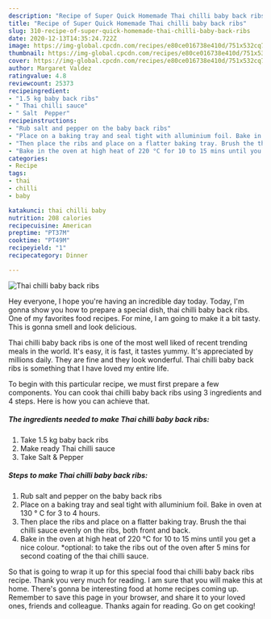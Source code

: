 ```yaml
---
description: "Recipe of Super Quick Homemade Thai chilli baby back ribs"
title: "Recipe of Super Quick Homemade Thai chilli baby back ribs"
slug: 310-recipe-of-super-quick-homemade-thai-chilli-baby-back-ribs
date: 2020-12-13T14:35:24.722Z
image: https://img-global.cpcdn.com/recipes/e80ce016738e410d/751x532cq70/thai-chilli-baby-back-ribs-recipe-main-photo.jpg
thumbnail: https://img-global.cpcdn.com/recipes/e80ce016738e410d/751x532cq70/thai-chilli-baby-back-ribs-recipe-main-photo.jpg
cover: https://img-global.cpcdn.com/recipes/e80ce016738e410d/751x532cq70/thai-chilli-baby-back-ribs-recipe-main-photo.jpg
author: Margaret Valdez
ratingvalue: 4.8
reviewcount: 25373
recipeingredient:
- "1.5 kg baby back ribs"
- " Thai chilli sauce"
- " Salt  Pepper"
recipeinstructions:
- "Rub salt and pepper on the baby back ribs"
- "Place on a baking tray and seal tight with alluminium foil. Bake in oven at 130 ° C for 3 to 4 hours."
- "Then place the ribs and place on a flatter baking tray. Brush the thai chilli sauce evenly on the ribs, both front and back."
- "Bake in the oven at high heat of 220 °C for 10 to 15 mins until you get a nice colour. *optional: to take the ribs out of the oven after 5 mins for second coating of the thai chilli sauce."
categories:
- Recipe
tags:
- thai
- chilli
- baby

katakunci: thai chilli baby 
nutrition: 208 calories
recipecuisine: American
preptime: "PT37M"
cooktime: "PT49M"
recipeyield: "1"
recipecategory: Dinner

---
```



![Thai chilli baby back ribs](https://img-global.cpcdn.com/recipes/e80ce016738e410d/751x532cq70/thai-chilli-baby-back-ribs-recipe-main-photo.jpg)

Hey everyone, I hope you're having an incredible day today. Today, I'm gonna show you how to prepare a special dish, thai chilli baby back ribs. One of my favorites food recipes. For mine, I am going to make it a bit tasty. This is gonna smell and look delicious.

Thai chilli baby back ribs is one of the most well liked of recent trending meals in the world. It's easy, it is fast, it tastes yummy. It's appreciated by millions daily. They are fine and they look wonderful. Thai chilli baby back ribs is something that I have loved my entire life.




To begin with this particular recipe, we must first prepare a few components. You can cook thai chilli baby back ribs using 3 ingredients and 4 steps. Here is how you can achieve that.

<!--inarticleads1-->

##### The ingredients needed to make Thai chilli baby back ribs:

1. Take 1.5 kg baby back ribs
1. Make ready  Thai chilli sauce
1. Take  Salt &amp; Pepper




<!--inarticleads2-->

##### Steps to make Thai chilli baby back ribs:

1. Rub salt and pepper on the baby back ribs
1. Place on a baking tray and seal tight with alluminium foil. Bake in oven at 130 ° C for 3 to 4 hours.
1. Then place the ribs and place on a flatter baking tray. Brush the thai chilli sauce evenly on the ribs, both front and back.
1. Bake in the oven at high heat of 220 °C for 10 to 15 mins until you get a nice colour. *optional: to take the ribs out of the oven after 5 mins for second coating of the thai chilli sauce.




So that is going to wrap it up for this special food thai chilli baby back ribs recipe. Thank you very much for reading. I am sure that you will make this at home. There's gonna be interesting food at home recipes coming up. Remember to save this page in your browser, and share it to your loved ones, friends and colleague. Thanks again for reading. Go on get cooking!
